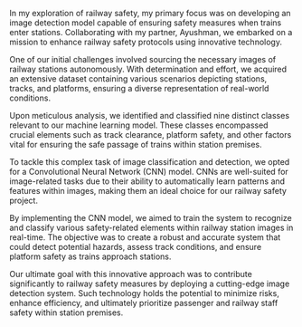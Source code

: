 In my exploration of railway safety, my primary focus was on developing an image detection model capable of ensuring safety measures when trains enter stations. Collaborating with my partner, Ayushman, we embarked on a mission to enhance railway safety protocols using innovative technology.

One of our initial challenges involved sourcing the necessary images of railway stations autonomously. With determination and effort, we acquired an extensive dataset containing various scenarios depicting stations, tracks, and platforms, ensuring a diverse representation of real-world conditions.

Upon meticulous analysis, we identified and classified nine distinct classes relevant to our machine learning model. These classes encompassed crucial elements such as track clearance, platform safety, and other factors vital for ensuring the safe passage of trains within station premises.

To tackle this complex task of image classification and detection, we opted for a Convolutional Neural Network (CNN) model. CNNs are well-suited for image-related tasks due to their ability to automatically learn patterns and features within images, making them an ideal choice for our railway safety project.

By implementing the CNN model, we aimed to train the system to recognize and classify various safety-related elements within railway station images in real-time. The objective was to create a robust and accurate system that could detect potential hazards, assess track conditions, and ensure platform safety as trains approach stations.

Our ultimate goal with this innovative approach was to contribute significantly to railway safety measures by deploying a cutting-edge image detection system. Such technology holds the potential to minimize risks, enhance efficiency, and ultimately prioritize passenger and railway staff safety within station premises.

